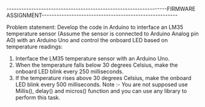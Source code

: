 -----------------------------------------------------------------FIRMWARE ASSIGNMENT-------------------------------------------------------

Problem statement: Develop the code in Arduino to interface an LM35 temperature sensor (Assume the sensor is connected to Arduino Analog pin A0) with an Arduino Uno and control the onboard LED based on temperature readings: 
1.	Interface the LM35 temperature sensor with an Arduino Uno. 
2.	When the temperature falls below 30 degrees Celsius, make the onboard LED blink every 250 milliseconds.
3.	If the temperature rises above 30 degrees Celsius, make the onboard LED blink every 500 milliseconds.
Note :-  You are not supposed use Millis(), delay() and micros() function and you can use any library to perform this task.


